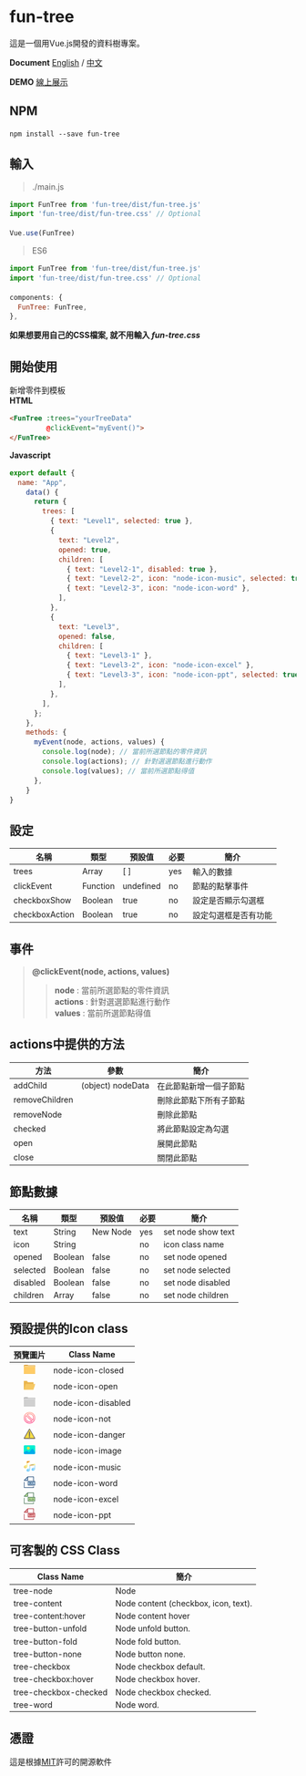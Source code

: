 # **fun-tree**

這是一個用Vue.js開發的資料樹專案。

**Document**  [English](./README.md)  / [中文](./README-TW.md) 
  
**DEMO** [線上展示](https://littlebearcookie.github.io/fun-tree/)

## NPM
`npm install --save fun-tree`

## 輸入
>./main.js
```js
import FunTree from 'fun-tree/dist/fun-tree.js'
import 'fun-tree/dist/fun-tree.css' // Optional

Vue.use(FunTree)
```
>ES6

```js
import FunTree from 'fun-tree/dist/fun-tree.js'
import 'fun-tree/dist/fun-tree.css' // Optional

components: {
  FunTree: FunTree,
},
```
**如果想要用自己的CSS檔案, 就不用輸入 _fun-tree.css_**

## 開始使用
新增零件到模板  
**HTML**
```html
<FunTree :trees="yourTreeData"
         @clickEvent="myEvent()">
</FunTree>
```
**Javascript**
```js
export default {
  name: "App",
    data() {
      return {
        trees: [
          { text: "Level1", selected: true },
          {
            text: "Level2",
            opened: true,
            children: [
              { text: "Level2-1", disabled: true },
              { text: "Level2-2", icon: "node-icon-music", selected: true },
              { text: "Level2-3", icon: "node-icon-word" },
            ],
          },
          {
            text: "Level3",
            opened: false,
            children: [
              { text: "Level3-1" },
              { text: "Level3-2", icon: "node-icon-excel" },
              { text: "Level3-3", icon: "node-icon-ppt", selected: true },
            ],
          },
        ],
      };
    },
    methods: {
      myEvent(node, actions, values) {
        console.log(node); // 當前所選節點的零件資訊
        console.log(actions); // 針對選選節點進行動作
        console.log(values); // 當前所選節點得值 
      },
    }
}
```
## 設定

名稱            | 類型      | 預設值       | 必要      | 簡介
----------------|--------- |-------------|----------|--------------
trees           | Array    | [ ]         | yes      | 輸入的數據
clickEvent      | Function | undefined   | no       | 節點的點擊事件
checkboxShow    | Boolean  | true        | no       | 設定是否顯示勾選框
checkboxAction  | Boolean  | true        | no       | 設定勾選框是否有功能

## 事件
>**@clickEvent(node, actions, values)**  
>>**node** : 當前所選節點的零件資訊  
>>**actions** : 針對選選節點進行動作  
>>**values** : 當前所選節點得值  

## actions中提供的方法

方法           | 參數                | 簡介
---------------|--------------------|-----------------------
addChild       | (object) nodeData  | 在此節點新增一個子節點
removeChildren |                    | 刪除此節點下所有子節點
removeNode     |                    | 刪除此節點
checked        |                    | 將此節點設定為勾選
open           |                    | 展開此節點
close          |                    | 關閉此節點

## 節點數據

名稱            | 類型      | 預設值       | 必要      | 簡介
----------------|--------- |-------------|----------|--------------
text            | String   | New Node    | yes      | set node show text
icon            | String   |             | no       | icon class name
opened          | Boolean  | false       | no       | set node opened
selected        | Boolean  | false       | no       | set node selected
disabled        | Boolean  | false       | no       | set node disabled
children        | Array    | false       | no       | set node children

## 預設提供的Icon class

預覽圖片                                                                | Class Name     
:--------------------------------------------------------------------:|------------
<img src="./src/assets/folder-closed.svg" width="20" height="20">     | node-icon-closed
<img src="./src/assets/folder-opened.svg" width="20" height="20">     | node-icon-open
<img src="./src/assets/folder-disabled.svg" width="20" height="20">   | node-icon-disabled
<img src="./src/assets/not.svg" width="20" height="20">               | node-icon-not
<img src="./src/assets/danger.svg" width="20" height="20">            | node-icon-danger
<img src="./src/assets/image.svg" width="20" height="20">             | node-icon-image
<img src="./src/assets/music.svg" width="20" height="20">             | node-icon-music
<img src="./src/assets/word.svg" width="20" height="20">              | node-icon-word
<img src="./src/assets/excel.svg" width="20" height="20">             | node-icon-excel
<img src="./src/assets/ppt.svg" width="20" height="20">               | node-icon-ppt

## 可客製的 CSS Class 

Class Name            | 簡介
----------------------|----------------------------------------
tree-node             | Node  
tree-content          | Node content (checkbox, icon, text).
tree-content:hover    | Node content hover
tree-button-unfold    | Node unfold button.
tree-button-fold      | Node fold button.
tree-button-none      | Node button none.
tree-checkbox         | Node checkbox default.
tree-checkbox:hover   | Node checkbox hover.
tree-checkbox-checked | Node checkbox checked.
tree-word             | Node word.

## 憑證
這是根據[MIT](http://opensource.org/licenses/MIT)許可的開源軟件